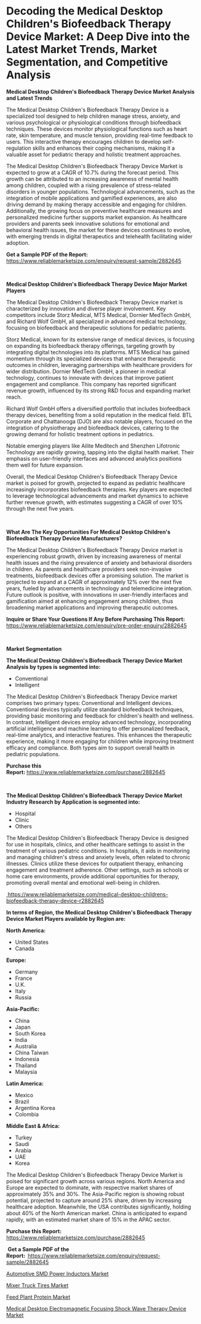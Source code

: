 <p><h1>Decoding the Medical Desktop Children's Biofeedback Therapy Device Market: A Deep Dive into the Latest Market Trends, Market Segmentation, and Competitive Analysis</h1></p><p><strong>Medical Desktop Children's Biofeedback Therapy Device Market Analysis and Latest Trends</strong></p>
<p><p>The Medical Desktop Children's Biofeedback Therapy Device is a specialized tool designed to help children manage stress, anxiety, and various psychological or physiological conditions through biofeedback techniques. These devices monitor physiological functions such as heart rate, skin temperature, and muscle tension, providing real-time feedback to users. This interactive therapy encourages children to develop self-regulation skills and enhances their coping mechanisms, making it a valuable asset for pediatric therapy and holistic treatment approaches.</p><p>The Medical Desktop Children's Biofeedback Therapy Device Market is expected to grow at a CAGR of 10.7% during the forecast period. This growth can be attributed to an increasing awareness of mental health among children, coupled with a rising prevalence of stress-related disorders in younger populations. Technological advancements, such as the integration of mobile applications and gamified experiences, are also driving demand by making therapy accessible and engaging for children. Additionally, the growing focus on preventive healthcare measures and personalized medicine further supports market expansion. As healthcare providers and parents seek innovative solutions for emotional and behavioral health issues, the market for these devices continues to evolve, with emerging trends in digital therapeutics and telehealth facilitating wider adoption.</p></p>
<p><strong>Get a Sample PDF of the Report:&nbsp;</strong> <a href="https://www.reliablemarketsize.com/enquiry/request-sample/2882645?utm_campaign=1888&utm_medium=2&utm_source=Github&utm_content=ia&utm_term=13032025&utm_id=medical-desktop-childrens-biofeedback-therapy-device">https://www.reliablemarketsize.com/enquiry/request-sample/2882645</a></p>
<p>&nbsp;</p>
<p><strong>Medical Desktop Children's Biofeedback Therapy Device Major Market Players</strong></p>
<p><p>The Medical Desktop Children's Biofeedback Therapy Device market is characterized by innovation and diverse player involvement. Key competitors include Storz Medical, MTS Medical, Dornier MedTech GmbH, and Richard Wolf GmbH, all specialized in advanced medical technology, focusing on biofeedback and therapeutic solutions for pediatric patients.</p><p>Storz Medical, known for its extensive range of medical devices, is focusing on expanding its biofeedback therapy offerings, targeting growth by integrating digital technologies into its platforms. MTS Medical has gained momentum through its specialized devices that enhance therapeutic outcomes in children, leveraging partnerships with healthcare providers for wider distribution. Dornier MedTech GmbH, a pioneer in medical technology, continues to innovate with devices that improve patient engagement and compliance. This company has reported significant revenue growth, influenced by its strong R&D focus and expanding market reach.</p><p>Richard Wolf GmbH offers a diversified portfolio that includes biofeedback therapy devices, benefiting from a solid reputation in the medical field. BTL Corporate and Chattanooga (DJO) are also notable players, focused on the integration of physiotherapy and biofeedback devices, catering to the growing demand for holistic treatment options in pediatrics.</p><p>Notable emerging players like Ailite Meditech and Shenzhen Lifotronic Technology are rapidly growing, tapping into the digital health market. Their emphasis on user-friendly interfaces and advanced analytics positions them well for future expansion.</p><p>Overall, the Medical Desktop Children's Biofeedback Therapy Device market is poised for growth, projected to expand as pediatric healthcare increasingly incorporates biofeedback therapies. Key players are expected to leverage technological advancements and market dynamics to achieve further revenue growth, with estimates suggesting a CAGR of over 10% through the next five years.</p></p>
<p>&nbsp;</p>
<p><strong>What Are The Key Opportunities For Medical Desktop Children's Biofeedback Therapy Device Manufacturers?</strong></p>
<p><p>The Medical Desktop Children's Biofeedback Therapy Device market is experiencing robust growth, driven by increasing awareness of mental health issues and the rising prevalence of anxiety and behavioral disorders in children. As parents and healthcare providers seek non-invasive treatments, biofeedback devices offer a promising solution. The market is projected to expand at a CAGR of approximately 12% over the next five years, fueled by advancements in technology and telemedicine integration. Future outlook is positive, with innovations in user-friendly interfaces and gamification aimed at enhancing engagement among children, thus broadening market applications and improving therapeutic outcomes.</p></p>
<p><strong>Inquire or Share Your Questions If Any Before Purchasing This Report:</strong> <a href="https://www.reliablemarketsize.com/enquiry/pre-order-enquiry/2882645?utm_campaign=1888&utm_medium=2&utm_source=Github&utm_content=ia&utm_term=13032025&utm_id=medical-desktop-childrens-biofeedback-therapy-device">https://www.reliablemarketsize.com/enquiry/pre-order-enquiry/2882645</a></p>
<p>&nbsp;</p>
<p><strong>Market Segmentation</strong></p>
<p><strong>The Medical Desktop Children's Biofeedback Therapy Device Market Analysis by types is segmented into:</strong></p>
<p><ul><li> Conventional</li><li>Intelligent </li></ul></p>
<p><p>The Medical Desktop Children's Biofeedback Therapy Device market comprises two primary types: Conventional and Intelligent devices. Conventional devices typically utilize standard biofeedback techniques, providing basic monitoring and feedback for children's health and wellness. In contrast, Intelligent devices employ advanced technology, incorporating artificial intelligence and machine learning to offer personalized feedback, real-time analytics, and interactive features. This enhances the therapeutic experience, making it more engaging for children while improving treatment efficacy and compliance. Both types aim to support overall health in pediatric populations.</p></p>
<p><strong>Purchase this Report:&nbsp;</strong><a href="https://www.reliablemarketsize.com/purchase/2882645?utm_campaign=1888&utm_medium=2&utm_source=Github&utm_content=ia&utm_term=13032025&utm_id=medical-desktop-childrens-biofeedback-therapy-device">https://www.reliablemarketsize.com/purchase/2882645</a></p>
<p>&nbsp;</p>
<p><strong>The Medical Desktop Children's Biofeedback Therapy Device Market Industry Research by Application is segmented into:</strong></p>
<p><ul><li> Hospital</li><li>Clinic</li><li>Others </li></ul></p>
<p><p>The Medical Desktop Children's Biofeedback Therapy Device is designed for use in hospitals, clinics, and other healthcare settings to assist in the treatment of various pediatric conditions. In hospitals, it aids in monitoring and managing children's stress and anxiety levels, often related to chronic illnesses. Clinics utilize these devices for outpatient therapy, enhancing engagement and treatment adherence. Other settings, such as schools or home care environments, provide additional opportunities for therapy, promoting overall mental and emotional well-being in children.</p></p>
<p><a href="https://www.reliablemarketsize.com/medical-desktop-childrens-biofeedback-therapy-device-r2882645?utm_campaign=1888&utm_medium=2&utm_source=Github&utm_content=ia&utm_term=13032025&utm_id=medical-desktop-childrens-biofeedback-therapy-device">&nbsp;https://www.reliablemarketsize.com/medical-desktop-childrens-biofeedback-therapy-device-r2882645</a></p>
<p><strong>In terms of Region, the Medical Desktop Children's Biofeedback Therapy Device Market Players available by Region are:</strong></p>
<p>
    <p> <strong> North America: </strong>
        <ul>
            <li>United States</li>
            <li>Canada</li>
        </ul>
        </p> 
    <p> <strong> Europe: </strong>
        <ul>
            <li>Germany</li>
            <li>France</li>
            <li>U.K.</li>
            <li>Italy</li>
            <li>Russia</li>
        </ul>
        </p> 
    <p> <strong> Asia-Pacific: </strong>
        <ul>
            <li>China</li>
            <li>Japan</li>
            <li>South Korea</li>
            <li>India</li>
            <li>Australia</li>
            <li>China Taiwan</li>
            <li>Indonesia</li>
            <li>Thailand</li>
            <li>Malaysia</li>
        </ul>
        </p> 
    <p> <strong> Latin America: </strong>
        <ul>
            <li>Mexico</li>
            <li>Brazil</li>
            <li>Argentina Korea</li>
            <li>Colombia</li>
        </ul>
        </p> 
    <p> <strong> Middle East & Africa: </strong>
        <ul>
            <li>Turkey</li>
            <li>Saudi</li>
            <li>Arabia</li>
            <li>UAE</li>
            <li>Korea</li>
        </ul>
    </p>
    </p>
<p><p>The Medical Desktop Children's Biofeedback Therapy Device Market is poised for significant growth across various regions. North America and Europe are expected to dominate, with respective market shares of approximately 35% and 30%. The Asia-Pacific region is showing robust potential, projected to capture around 25% share, driven by increasing healthcare adoption. Meanwhile, the USA contributes significantly, holding about 40% of the North American market. China is anticipated to expand rapidly, with an estimated market share of 15% in the APAC sector.</p></p>
<p><strong>Purchase this Report: </strong><a href="https://www.reliablemarketsize.com/purchase/2882645?utm_campaign=1888&utm_medium=2&utm_source=Github&utm_content=ia&utm_term=13032025&utm_id=medical-desktop-childrens-biofeedback-therapy-device">https://www.reliablemarketsize.com/purchase/2882645</a></p>
<p>&nbsp;<strong>Get a Sample PDF of the Report:&nbsp;&nbsp;</strong><a href="https://www.reliablemarketsize.com/enquiry/request-sample/2882645?utm_campaign=1888&utm_medium=2&utm_source=Github&utm_content=ia&utm_term=13032025&utm_id=medical-desktop-childrens-biofeedback-therapy-device">https://www.reliablemarketsize.com/enquiry/request-sample/2882645</a></p>
<p><strong></strong></p>
<p><p><a href="https://github.com/saqafidrahea/Market-Research-Report-List-1/blob/main/automotive-smd-power-inductors-market.md?utm_campaign=1888&utm_medium=2&utm_source=Github&utm_content=ia&utm_term=13032025&utm_id=medical-desktop-childrens-biofeedback-therapy-device">Automotive SMD Power Inductors Market</a></p><p><a href="https://github.com/gulaimolin/Market-Research-Report-List-7/blob/main/mixer-truck-tires-market.md?utm_campaign=1888&utm_medium=2&utm_source=Github&utm_content=ia&utm_term=13032025&utm_id=medical-desktop-childrens-biofeedback-therapy-device">Mixer Truck Tires Market</a></p><p><a href="https://github.com/onutsheinz/Market-Research-Report-List-1/blob/main/feed-plant-protein-market.md?utm_campaign=1888&utm_medium=2&utm_source=Github&utm_content=ia&utm_term=13032025&utm_id=medical-desktop-childrens-biofeedback-therapy-device">Feed Plant Protein Market</a></p><p><a href="https://github.com/atawanyeze/Market-Research-Report-List-1/blob/main/medical-desktop-electromagnetic-focusing-shock-wave-therapy-device-market.md?utm_campaign=1888&utm_medium=2&utm_source=Github&utm_content=ia&utm_term=13032025&utm_id=medical-desktop-childrens-biofeedback-therapy-device">Medical Desktop Electromagnetic Focusing Shock Wave Therapy Device Market</a></p></p>